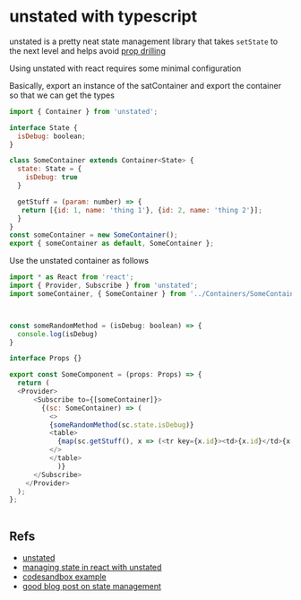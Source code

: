 # unstated with typescript

unstated is a pretty neat state management library that takes `setState` to the next level and helps avoid [prop drilling](https://blog.kentcdodds.com/prop-drilling-bb62e02cb691) 

Using unstated with react requires some minimal configuration

Basically, export an instance of the satContainer and export the container so that we can get the types

```javascript
import { Container } from 'unstated';

interface State {
  isDebug: boolean;
}

class SomeContainer extends Container<State> {
  state: State = {
    isDebug: true
  }

  getStuff = (param: number) => {
   return [{id: 1, name: 'thing 1'}, {id: 2, name: 'thing 2'}];
  }
}
const someContainer = new SomeContainer();
export { someContainer as default, SomeContainer };
```

Use the unstated container as follows

```javascript
import * as React from 'react';
import { Provider, Subscribe } from 'unstated';
import someContainer, { SomeContainer } from '../Containers/SomeContainer';



const someRandomMethod = (isDebug: boolean) => {
  console.log(isDebug)
}

interface Props {}

export const SomeComponent = (props: Props) => {
  return (
  <Provider>
      <Subscribe to={[someContainer]}>
        {(sc: SomeContainer) => (
          <>
          {someRandomMethod(sc.state.isDebug)}
          <table>
            {map(sc.getStuff(), x => (<tr key={x.id}><td>{x.id}</td>{x.name}<td</td></tr>)}
          </>
          </table>
            )}
      </Subscribe>
    </Provider>
  );
};
        

```

## Refs

- [unstated](https://github.com/jamiebuilds/unstated)
- [managing state in react with unstated](https://able.bio/drenther/managing-state-in-react-with-unstated--35akdue)
- [codesandbox example](https://codesandbox.io/s/ko27x3wvm3)
- [good blog post on state management](https://medium.com/@amcdnl/the-future-of-javascript-state-management-is-less-state-management-ba1d97b99308)
